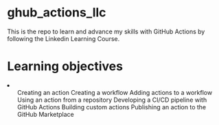 # ghub_actions_llc

This is the repo to learn and advance my skills with GitHub Actions by following the Linkedin Learning Course.

# Learning objectives
<li>
  <ol>
Creating an action
Creating a workflow
Adding actions to a workflow
Using an action from a repository
Developing a CI/CD pipeline with GitHub Actions
Building custom actions
Publishing an action to the GitHub Marketplace
    </ol>
  </li>
